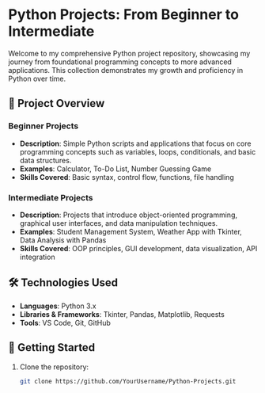 
# Python Projects: From Beginner to Intermediate

Welcome to my comprehensive Python project repository, showcasing my journey from foundational programming concepts to more advanced applications. This collection demonstrates my growth and proficiency in Python over time.

## 📂 Project Overview

### Beginner Projects
- **Description**: Simple Python scripts and applications that focus on core programming concepts such as variables, loops, conditionals, and basic data structures.
- **Examples**: Calculator, To-Do List, Number Guessing Game
- **Skills Covered**: Basic syntax, control flow, functions, file handling

### Intermediate Projects
- **Description**: Projects that introduce object-oriented programming, graphical user interfaces, and data manipulation techniques.
- **Examples**: Student Management System, Weather App with Tkinter, Data Analysis with Pandas
- **Skills Covered**: OOP principles, GUI development, data visualization, API integration

## 🛠️ Technologies Used
- **Languages**: Python 3.x
- **Libraries & Frameworks**: Tkinter, Pandas, Matplotlib, Requests
- **Tools**: VS Code, Git, GitHub

## 🚀 Getting Started
1. Clone the repository:
   ```bash
   git clone https://github.com/YourUsername/Python-Projects.git
